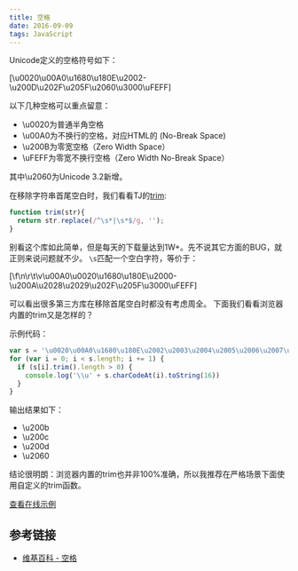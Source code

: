 ```yaml
---
title: 空格
date: 2016-09-09
tags: JavaScript
---
```


Unicode定义的空格符号如下：

[\u0020\u00A0\u1680\u180E\u2002-\u200D\u202F\u205F\u2060\u3000\uFEFF]

以下几种空格可以重点留意：
- \u0020为普通半角空格
- \u00A0为不换行的空格，对应HTML的&nbsp;(No-Break Space)
- \u200B为零宽空格（Zero Width Space）
- \uFEFF为零宽不换行空格（Zero Width No-Break Space）

其中\u2060为Unicode 3.2新增。

在移除字符串首尾空白时，我们看看TJ的[trim](https://www.npmjs.com/package/trim):

``` js
function trim(str){
  return str.replace(/^\s*|\s*$/g, '');
}
```

别看这个库如此简单，但是每天的下载量达到1W+。先不说其它方面的BUG，就正则来说问题就不少。
`\s`匹配一个空白字符，等价于：

[\f\n\r\t\v\u00A0\u0020\u1680\u180E\u2000-\u200A\u2028\u2029\u202F\u205F\u3000\uFEFF]

可以看出很多第三方库在移除首尾空白时都没有考虑周全。
下面我们看看浏览器内置的trim又是怎样的？

示例代码：

``` js
var s = '\u0020\u00A0\u1680\u180E\u2002\u2003\u2004\u2005\u2006\u2007\u2008\u2009\u200A\u200B\u200C\u200D\u202F\u205F\u2060\u3000\uFEFF'
for (var i = 0; i < s.length; i += 1) {
  if (s[i].trim().length > 0) {
    console.log('\\u' + s.charCodeAt(i).toString(16))
  }
}
```

输出结果如下：
- \u200b
- \u200c
- \u200d
- \u2060

结论很明朗：浏览器内置的trim也并非100%准确，所以我推荐在严格场景下面使用自定义的trim函数。

[查看在线示例](https://repl.it/DZhG/2)
## 参考链接
- [维基百科 - 空格](https://zh.wikipedia.org/wiki/%E7%A9%BA%E6%A0%BC)
